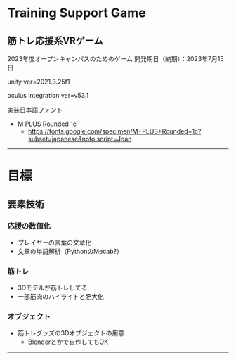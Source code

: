 # Training Support Game
## 筋トレ応援系VRゲーム
2023年度オープンキャンパスのためのゲーム
開発期日（納期）：2023年7月15日

unity ver=2021.3.25f1

oculus integration ver=v53.1

実装日本語フォント
- M PLUS Rounded 1c
    - https://fonts.google.com/specimen/M+PLUS+Rounded+1c?subset=japanese&noto.script=Jpan

---

# 目標
## 要素技術
### 応援の数値化
- プレイヤーの言葉の文章化
- 文章の単語解析（PythonのMecab?）

### 筋トレ
- 3Dモデルが筋トレしてる
- 一部筋肉のハイライトと肥大化

### オブジェクト
- 筋トレグッズの3Dオブジェクトの用意
    - Blenderとかで自作してもOK

---